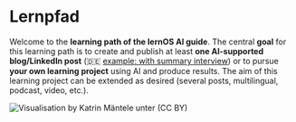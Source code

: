 

# Lernpfad

Welcome to the **learning path of the lernOS AI guide**. The central **goal** for this learning path is to create and publish at least **one AI-supported blog/LinkedIn post** (🇩🇪 [example: with summary interview](https://www.linkedin.com/feed/update/urn:li:activity:7110171493103198209/)) or to pursue **your own learning project** using AI and produce results. The aim of this learning project can be extended as desired (several posts, multilingual, podcast, video, etc.).

![Visualisation by [Katrin Mäntele](https://www.linkedin.com/in/katrin-maentele/) unter (CC BY)](./images/lernpfad-sketchnote.png)
